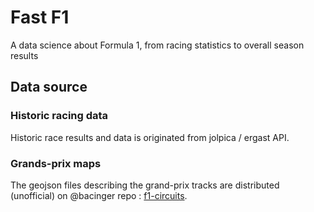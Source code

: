 # Fast F1

A data science about Formula 1, from racing statistics to overall season results

## Data source

### Historic racing data 
Historic race results and data is originated from jolpica / ergast API. 

### Grands-prix maps
The geojson files describing the grand-prix tracks are distributed (unofficial) on @bacinger repo : [f1-circuits](https://github.com/bacinger/f1-circuits).